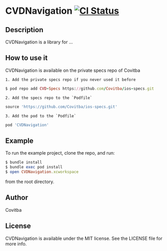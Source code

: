 # CVDNavigation [![CI Status](https://img.shields.io/travis/Covitba/CVDNavigation.svg?style=flat)](https://travis-ci.org/Covitba/CVDNavigation)

## Description

CVDNavigation is a library for ...

## How to use it

CVDNavigation is available on the private specs repo of Covitba

    1. Add the private specs repo if you never used it before
```ruby
$ pod repo add CVD-Specs https://github.com/Covitba/ios-specs.git
```
    2. Add the specs repo to the `Podfile`
```ruby
source 'https://github.com/Covitba/ios-specs.git'
```
    3. Add the pod to the `Podfile`
```ruby
pod 'CVDNavigation'
```

## Example

To run the example project, clone the repo, and run:
```ruby
$ bundle install
$ bundle exec pod install
$ open CVDNavigation.xcworkspace
```
from the root directory.

## Author

Covitba

## License

CVDNavigation is available under the MIT license. See the LICENSE file for more info.
